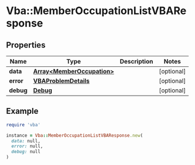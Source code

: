 # Vba::MemberOccupationListVBAResponse

## Properties

| Name | Type | Description | Notes |
| ---- | ---- | ----------- | ----- |
| **data** | [**Array&lt;MemberOccupation&gt;**](MemberOccupation.md) |  | [optional] |
| **error** | [**VBAProblemDetails**](VBAProblemDetails.md) |  | [optional] |
| **debug** | [**Debug**](Debug.md) |  | [optional] |

## Example

```ruby
require 'vba'

instance = Vba::MemberOccupationListVBAResponse.new(
  data: null,
  error: null,
  debug: null
)
```

